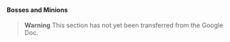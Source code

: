 #### Bosses and Minions

> **Warning**
> This section has not yet been transferred from the Google Doc.
